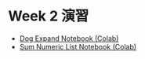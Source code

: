 # Week 2 演習

- [Dog Expand Notebook (Colab)](https://colab.research.google.com/drive/1Bnh7iDr0mmdohItiDDoVVqzLCRUTnLzU?usp=sharing)
- [Sum Numeric List Notebook (Colab)](https://colab.research.google.com/drive/1Fv5rHeCM4a9JCS96LJ3QixjS5ZdPP-GN?usp=sharing)
